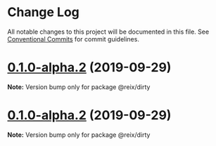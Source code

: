 # Change Log

All notable changes to this project will be documented in this file.
See [Conventional Commits](https://conventionalcommits.org) for commit guidelines.

# [0.1.0-alpha.2](https://github.com/Mateiadrielrafael/reix/compare/@reix/dirty@0.1.0-alpha.1...@reix/dirty@0.1.0-alpha.2) (2019-09-29)

**Note:** Version bump only for package @reix/dirty





# [0.1.0-alpha.2](https://github.com/Mateiadrielrafael/reix/compare/@reix/dirty@0.1.0-alpha.1...@reix/dirty@0.1.0-alpha.2) (2019-09-29)

**Note:** Version bump only for package @reix/dirty
